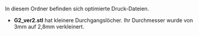 In diesem Ordner befinden sich optimierte Druck-Dateien.

- <b>G2_ver2.stl</b> hat kleinere Durchgangslöcher. Ihr Durchmesser wurde von 3mm auf 2,8mm verkleinert.
